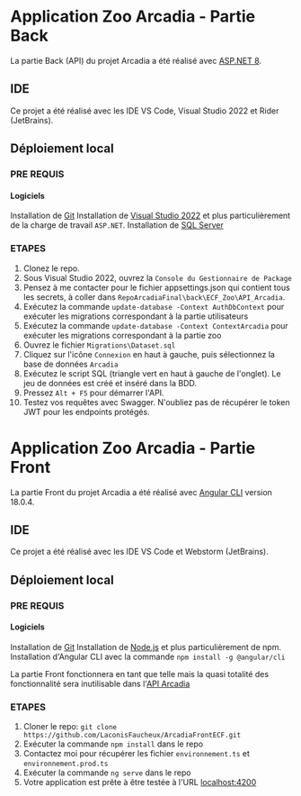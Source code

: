 # Application Zoo Arcadia - Partie Back

La partie Back (API) du projet Arcadia a été réalisé avec [ASP.NET 8](https://github.com/dotnet/aspnetcore).

## IDE

Ce projet a été réalisé avec les IDE VS Code, Visual Studio 2022 et Rider (JetBrains).

## Déploiement local

### PRE REQUIS

#### Logiciels

Installation de [Git](https://github.com/LaconisFaucheux/ECF_Zoo)
Installation de [Visual Studio 2022](https://visualstudio.microsoft.com/fr/vs/) et plus particulièrement de la charge de travail `ASP.NET`.
Installation de [SQL Server](https://www.microsoft.com/fr-fr/sql-server/sql-server-downloads)

### ETAPES

1. Clonez le repo.
2. Sous Visual Studio 2022, ouvrez la `Console du Gestionnaire de Package`
3. Pensez à me contacter pour le fichier appsettings.json qui contient tous les secrets, à coller dans `RepoArcadiaFinal\back\ECF_Zoo\API_Arcadia`.
4. Exécutez la commande `update-database -Context AuthDbContext` pour exécuter les migrations correspondant à la partie utilisateurs
5. Exécutez la commande `update-database -Context ContextArcadia` pour exécuter les migrations correspondant à la partie zoo
6. Ouvrez le fichier `Migrations\Dataset.sql`
7. Cliquez sur l'icône `Connexion` en haut à gauche, puis sélectionnez la base de données `Arcadia`
8. Exécutez le script SQL (triangle vert en haut à gauche de l'onglet). Le jeu de données est créé et inséré dans la BDD.
9. Pressez `Alt + F5` pour démarrer l'API.
10. Testez vos requêtes avec Swagger. N'oubliez pas de récupérer le token JWT pour les endpoints protégés.

# Application Zoo Arcadia - Partie Front

La partie Front du projet Arcadia a été réalisé avec [Angular CLI](https://github.com/angular/angular-cli) version 18.0.4.

## IDE

Ce projet a été réalisé avec les IDE VS Code et Webstorm (JetBrains).

## Déploiement local

### PRE REQUIS

#### Logiciels

Installation de [Git](https://github.com/LaconisFaucheux/ECF_Zoo)
Installation de [Node.js](https://nodejs.org/en/download/package-manager/current) et plus particulièrement de npm.
Installation d'Angular CLI avec la commande `npm install -g @angular/cli`

La partie Front fonctionnera en tant que telle mais la quasi totalité des fonctionnalité sera inutilisable dans l'[API Arcadia](https://github.com/LaconisFaucheux/ECF_Zoo)

### ETAPES

1. Cloner le repo: `git clone https://github.com/LaconisFaucheux/ArcadiaFrontECF.git`
2. Exécuter la commande `npm install` dans le repo
3. Contactez moi pour récupérer les fichier `environnement.ts` et `environnement.prod.ts`
4. Exécuter la commande `ng serve` dans le repo
5. Votre application est prête à être testée à l'URL [localhost:4200](https://localhost:4200)

